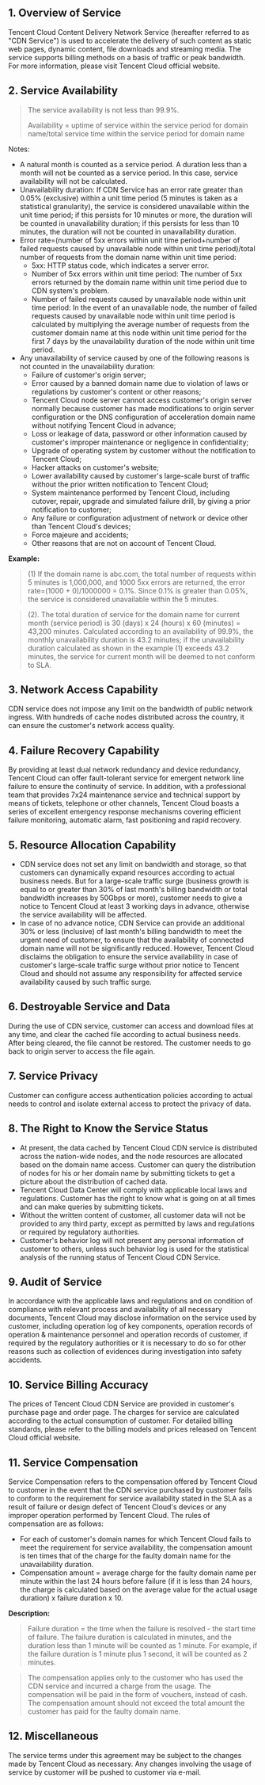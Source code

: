 ﻿## 1. Overview of Service

Tencent Cloud Content Delivery Network Service (hereafter referred to as "CDN Service") is used to accelerate the delivery of such content as static web pages, dynamic content, file downloads and streaming media. The service supports billing methods on a basis of traffic or peak bandwidth. For more information, please visit Tencent Cloud official website.


## 2. Service Availability

> The service availability is not less than 99.9%.
>
> Availability = uptime of service within the service period for domain name/total service time within the service period for domain name

Notes:

+ A natural month is counted as a service period. A duration less than a month will not be counted as a service period. In this case, service availability will not be calculated.
+ Unavailability duration: If CDN Service has an error rate greater than 0.05% (exclusive) within a unit time period (5 minutes is taken as a statistical granularity), the service is considered unavailable within the unit time period; if this persists for 10 minutes or more, the duration will be counted in unavailability duration; if this persists for less than 10 minutes, the duration will not be counted in unavailability duration.
+ Error rate=(number of 5xx errors within unit time period+number of failed requests caused by unavailable node within unit time period)/total number of requests from the domain name within unit time period:
  + 5xx: HTTP status code, which indicates a server error.
  + Number of 5xx errors within unit time period: The number of 5xx errors returned by the domain name within unit time period due to CDN system's problem.
  + Number of failed requests caused by unavailable node within unit time period: In the event of an unavailable node, the number of failed requests caused by unavailable node within unit time period is calculated by multiplying the average number of requests from the customer domain name at this node within unit time period for the first 7 days by the unavailability duration of the node within unit time period. 
+ Any unavailability of service caused by one of the following reasons is not counted in the unavailability duration:
  + Failure of customer's origin server; 
  + Error caused by a banned domain name due to violation of laws or regulations by customer's content or other reasons;
  + Tencent Cloud node server cannot access customer's origin server normally because customer has made modifications to origin server configuration or the DNS configuration of acceleration domain name without notifying Tencent Cloud in advance;
  + Loss or leakage of data, password or other information caused by customer's improper maintenance or negligence in confidentiality;
  + Upgrade of operating system by customer without the notification to Tencent Cloud; 
  + Hacker attacks on customer's website;
  + Lower availability caused by customer's large-scale burst of traffic without the prior written notification to Tencent Cloud; 
  + System maintenance performed by Tencent Cloud, including cutover, repair, upgrade and simulated failure drill, by giving a prior notification to customer;
  + Any failure or configuration adjustment of network or device other than Tencent Cloud's devices;
  + Force majeure and accidents;
  + Other reasons that are not on account of Tencent Cloud.

**Example:**

>  (1) If the domain name is abc.com, the total number of requests within 5 minutes is 1,000,000, and 1000 5xx errors are returned, the error rate=(1000 + 0)/1000000 = 0.1%. Since 0.1% is greater than 0.05%, the service is considered unavailable within the 5 minutes.

> (2). The total duration of service for the domain name for current month (service period) is 30 (days) x 24 (hours) x 60 (minutes) = 43,200 minutes. Calculated according to an availability of 99.9%, the monthly unavailability duration is 43.2 minutes; if the unavailability duration calculated as shown in the example (1) exceeds 43.2 minutes, the service for current month will be deemed to not conform to SLA.

## 3. Network Access Capability

CDN service does not impose any limit on the bandwidth of public network ingress. With hundreds of cache nodes distributed across the country, it can ensure the customer's network access quality.


## 4. Failure Recovery Capability

By providing at least dual network redundancy and device redundancy, Tencent Cloud can offer fault-tolerant service for emergent network line failure to ensure the continuity of service. In addition, with a professional team that provides 7x24 maintenance service and technical support by means of tickets, telephone or other channels, Tencent Cloud boasts a series of excellent emergency response mechanisms covering efficient failure monitoring, automatic alarm, fast positioning and rapid recovery.


## 5. Resource Allocation Capability

+ CDN service does not set any limit on bandwidth and storage, so that customers can dynamically expand resources according to actual business needs. But for a large-scale traffic surge (business growth is equal to or greater than 30% of last month's billing bandwidth or total bandwidth increases by 50Gbps or more), customer needs to give a notice to Tencent Cloud at least 3 working days in advance, otherwise the service availability will be affected.
+ In case of no advance notice, CDN Service can provide an additional 30% or less (inclusive) of last month's billing bandwidth to meet the urgent need of customer, to ensure that the availability of connected domain name will not be significantly reduced. However, Tencent Cloud disclaims the obligation to ensure the service availability in case of customer's large-scale traffic surge without prior notice to Tencent Cloud and should not assume any responsibility for affected service availability caused by such traffic surge.

## 6. Destroyable Service and Data

During the use of CDN service, customer can access and download files at any time, and clear the cached file according to actual business needs. After being cleared, the file cannot be restored. The customer needs to go back to origin server to access the file again.

## 7. Service Privacy

Customer can configure access authentication policies according to actual needs to control and isolate external access to protect the privacy of data.

## 8. The Right to Know the Service Status

+ At present, the data cached by Tencent Cloud CDN service is distributed across the nation-wide nodes, and the node resources are allocated based on the domain name access. Customer can query the distribution of nodes for his or her domain name by submitting tickets to get a picture about the distribution of cached data.
+ Tencent Cloud Data Center will comply with applicable local laws and regulations. Customer has the right to know what is going on at all times and can make queries by submitting tickets.
+ Without the written content of customer, all customer data will not be provided to any third party, except as permitted by laws and regulations or required by regulatory authorities.
+ Customer's behavior log will not present any personal information of customer to others, unless such behavior log is used for the statistical analysis of the running status of Tencent Cloud CDN Service.



## 9. Audit of Service

In accordance with the applicable laws and regulations and on condition of compliance with relevant process and availability of all necessary documents, Tencent Cloud may disclose information on the service used by customer, including operation log of key components, operation records of operation & maintenance personnel and operation records of customer, if required by the regulatory authorities or it is necessary to do so for other reasons such as collection of evidences during investigation into safety accidents.

## 10. Service Billing Accuracy

The prices of Tencent Cloud CDN Service are provided in customer's purchase page and order page. The charges for service are calculated according to the actual consumption of customer. For detailed billing standards, please refer to the billing models and prices released on Tencent Cloud official website.

## 11. Service Compensation

Service Compensation refers to the compensation offered by Tencent Cloud to customer in the event that the CDN service purchased by customer fails to conform to the requirement for service availability stated in the SLA as a result of failure or design defect of Tencent Cloud's devices or any improper operation performed by Tencent Cloud. The rules of compensation are as follows:

+ For each of customer's domain names for which Tencent Cloud fails to meet the requirement for service availability, the compensation amount is ten times that of the charge for the faulty domain name for the unavailability duration.
+ Compensation amount = average charge for the faulty domain name per minute within the last 24 hours before failure (if it is less than 24 hours, the charge is calculated based on the average value for the actual usage duration) x failure duration x 10.

**Description:**

>  Failure duration = the time when the failure is resolved - the start time of failure. The failure duration is calculated in minutes, and the duration less than 1 minute will be counted as 1 minute. For example, if the failure duration is 1 minute plus 1 second, it will be counted as 2 minutes.

> The compensation applies only to the customer who has used the CDN service and incurred a charge from the usage. The compensation will be paid in the form of vouchers, instead of cash. The compensation amount should not exceed the total amount the customer has paid for the faulty domain name.

## 12. Miscellaneous

The service terms under this agreement may be subject to the changes made by Tencent Cloud as necessary. Any changes involving the usage of service by customer will be pushed to customer via e-mail.
